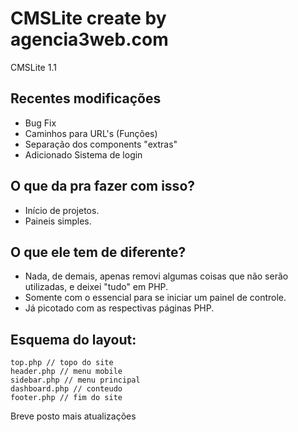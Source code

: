 # CMSLite create by agencia3web.com
CMSLite 1.1


## Recentes modificações
- Bug Fix
- Caminhos para URL's (Funções)
- Separação dos components "extras"
- Adicionado Sistema de login  

## O que da pra fazer com isso?
- Início de projetos.
- Paineis simples.

## O que ele tem de diferente?
- Nada, de demais, apenas removi algumas coisas que não serão utilizadas, e deixei "tudo" em PHP.
- Somente com o essencial para se iniciar um painel de controle.
- Já picotado com as respectivas páginas PHP.

## Esquema do layout:
```
top.php // topo do site
header.php // menu mobile
sidebar.php // menu principal
dashboard.php // conteudo
footer.php // fim do site
```

Breve posto mais atualizações
